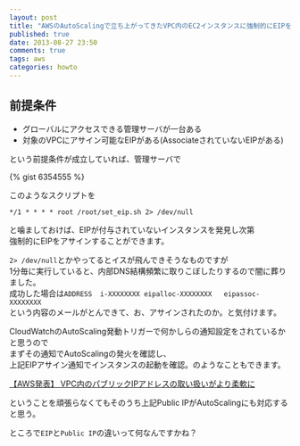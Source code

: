 ```yaml
---
layout: post
title: "AWSのAutoScalingで立ち上がってきたVPC内のEC2インスタンスに強制的にEIPを付与する"
published: true
date: 2013-08-27 23:50
comments: true
tags: aws
categories: howto
---
```


## 前提条件  

- グローバルにアクセスできる管理サーバが一台ある  
- 対象のVPCにアサイン可能なEIPがある(AssociateされていないEIPがある)

という前提条件が成立していれば、管理サーバで  

{% gist 6354555 %}  

このようなスクリプトを

```
*/1 * * * * root /root/set_eip.sh 2> /dev/null
```

と噛ましておけば、EIPが付与されていないインスタンスを発見し次第  
強制的にEIPをアサインすることができます。  
  
`2> /dev/null`とかやってるとイスが飛んできそうなものですが  
1分毎に実行していると、内部DNS結構頻繁に取りこぼしたりするので闇に葬りました。  
成功した場合は`ADDRESS	 i-XXXXXXXX	eipalloc-XXXXXXXX	eipassoc-XXXXXXXX`  
という内容のメールがとんできて、お、アサインされたのか。と気付けます。  
  
CloudWatchのAutoScaling発動トリガーで何かしらの通知設定をされているかと思うので  
まずその通知でAutoScalingの発火を確認し、  
上記EIPアサイン通知でインスタンスの起動を確認。のようなこともできます。  
  
[【AWS発表】 VPC内のパブリックIPアドレスの取い扱いがより柔軟に](http://aws.typepad.com/aws_japan/2013/08/additional-ip-address-flexibility-in-the-virtual-private-cloud.html)  
  
ということを頑張らなくてもそのうち上記Public IPがAutoScalingにも対応すると思う。  
  
ところで`EIP`と`Public IP`の違いって何なんですかね？
